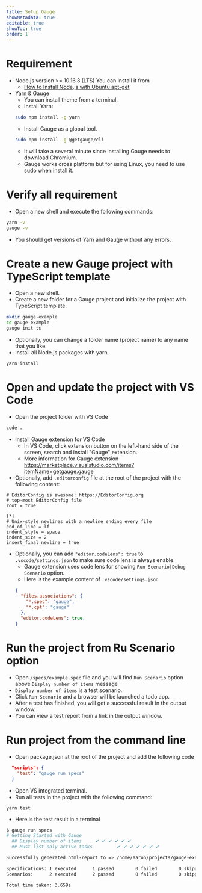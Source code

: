```yaml
---
title: Setup Gauge
showMetadata: true
editable: true
showToc: true
order: 1
---
```


# Requirement
- Node.js version >= 10.16.3 (LTS) You can install it from
  - [How to Install Node.js with Ubuntu apt-get](https://github.com/nodesource/distributions/blob/master/README.md#debinstall)
- Yarn & Gauge
  - You can install theme from a terminal.
  - Install Yarn:
  ```sh
  sudo npm install -g yarn
  ```
  - Install Gauge as a global tool.
  ```sh
  sudo npm install -g @getgauge/cli
  ```
  - It will take a several minute since installing Gauge needs to download Chromium.
  - Gauge works cross platform but for using Linux, you need to use sudo when install it.

# Verify all requirement
- Open a new shell and execute the following commands:
```sh
yarn -v
gauge -v
```
- You should get versions of Yarn and Gauge without any errors.

# Create a new Gauge project with TypeScript template
- Open a new shell.
- Create a new folder for a Gauge project and initialize the project with TypeScript template.
```sh
mkdir gauge-example
cd gauge-example
gauge init ts
```
- Optionally, you can change a folder name (project name) to any name that you like.
- Install all Node.js packages with yarn.
```
yarn install
```
# Open and update the project with VS Code

- Open the project folder with VS Code
```sh
code .
```

- Install Gauge extension for VS Code
  - In VS Code, click extension button on the left-hand side of the screen, search and install "Gauge" extension.
  - More information for Gauge extension https://marketplace.visualstudio.com/items?itemName=getgauge.gauge
- Optionally, add `.editorconfig` file at the root of the project with the following content:
```
# EditorConfig is awesome: https://EditorConfig.org
# top-most EditorConfig file
root = true

[*]
# Unix-style newlines with a newline ending every file
end_of_line = lf
indent_style = space
indent_size = 2
insert_final_newline = true
```

- Optionally, you can add `"editor.codeLens": true` to `.vscode/settings.json` to make sure code lens is always enable.
  - Gauge extension uses code lens for showing `Run Scenario|Debug Scenario` option.
  - Here is the example content of `.vscode/settings.json`
  ```json
  {
    "files.associations": {
      "*.spec": "gauge",
      "*.cpt": "gauge"
    },
    "editor.codeLens": true,
  }
  ```

# Run the project from Ru Scenario option
- Open `/specs/example.spec` file and you will find `Run Scenario` option above `Display number of items` message
- `Display number of items` is a test scenario.
- Click `Run Scenario` and a browser will be launched a todo app.
- After a test has finished, you will get a successful result in the output window.
- You can view a test report from a link in the output window.

# Run project from the command line
- Open package.json at the root of the project and add the following code
```json
  "scripts": {
    "test": "gauge run specs"
  }
```
- Open VS integrated terminal.
- Run all tests in the project with the following command:
```
yarn test
```
- Here is the test result in a terminal
```sh
$ gauge run specs
# Getting Started with Gauge
  ## Display number of items     ✔ ✔ ✔ ✔ ✔ ✔
  ## Must list only active tasks         ✔ ✔ ✔ ✔ ✔ ✔ ✔

Successfully generated html-report to => /home/aaron/projects/gauge-example/reports/html-report/index.html

Specifications: 1 executed      1 passed        0 failed        0 skipped
Scenarios:      2 executed      2 passed        0 failed        0 skipped

Total time taken: 3.659s
```
